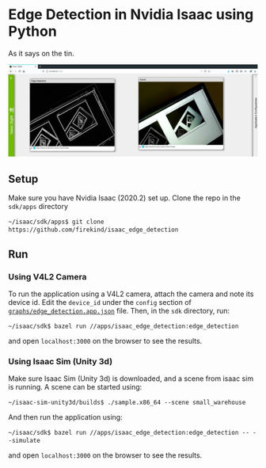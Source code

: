 # Edge Detection in Nvidia Isaac using Python

As it says on the tin.

![](res/example.png)

## Setup

Make sure you have Nvidia Isaac (2020.2) set up. Clone the repo in the `sdk/apps` directory

```
~/isaac/sdk/apps$ git clone https://github.com/firekind/isaac_edge_detection
```

## Run

### Using V4L2 Camera
To run the application using a V4L2 camera, attach the camera and note its device id. Edit the `device_id` under the `config` section of [`graphs/edge_detection.app.json`](https://github.com/firekind/isaac_edge_detection/blob/master/graphs/edge_detection.app.json#L81) file. Then, in the `sdk` directory, run:

```
~/isaac/sdk$ bazel run //apps/isaac_edge_detection:edge_detection
```

and open `localhost:3000` on the browser to see the results.

### Using Isaac Sim (Unity 3d)

Make sure Isaac Sim (Unity 3d) is downloaded, and a scene from isaac sim is running. A scene can be started using:

```
~/isaac-sim-unity3d/builds$ ./sample.x86_64 --scene small_warehouse
```

And then run the application using:

```
~/isaac/sdk$ bazel run //apps/isaac_edge_detection:edge_detection -- --simulate
```

and open `localhost:3000` on the browser to see the results.

